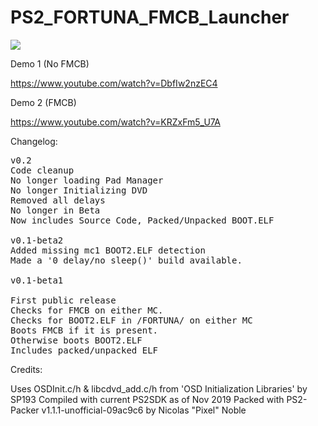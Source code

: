 # PS2_FORTUNA_FMCB_Launcher
 
<img src="https://i.gyazo.com/774ae88a9f1ee6e99bc769342e5b9704.png">

Demo 1 (No FMCB)

https://www.youtube.com/watch?v=DbfIw2nzEC4

Demo 2 (FMCB)

https://www.youtube.com/watch?v=KRZxFm5_U7A

Changelog:
<pre>
v0.2
Code cleanup
No longer loading Pad Manager
No longer Initializing DVD
Removed all delays
No longer in Beta
Now includes Source Code, Packed/Unpacked BOOT.ELF

v0.1-beta2
Added missing mc1 BOOT2.ELF detection
Made a '0 delay/no sleep()' build available.

v0.1-beta1

First public release
Checks for FMCB on either MC.
Checks for BOOT2.ELF in /FORTUNA/ on either MC
Boots FMCB if it is present.
Otherwise boots BOOT2.ELF
Includes packed/unpacked ELF</pre>

Credits:

Uses OSDInit.c/h & libcdvd_add.c/h from 'OSD Initialization Libraries' by SP193
Compiled with current PS2SDK as of Nov 2019
Packed with PS2-Packer v1.1.1-unofficial-09ac9c6 by Nicolas "Pixel" Noble 